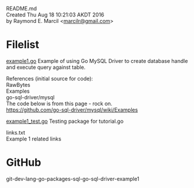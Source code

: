 README.md  
Created Thu Aug 18 10:21:03 AKDT 2016  
by Raymond E. Marcil &lt;marcilr@gmail.com&gt;


Filelist  
========
[example1.go](https://github.com/marcilr/git-dev-lang-go-packages-sql-go-sql-driver-example1/blob/master/example1.go)
  Example of using Go MySQL Driver to create database handle
  and execute query against table.  

  References (initial source for code):  
    RawBytes  
    Examples  
    go-sql-driver/mysql  
    The code below is from this page - rock on.  
    https://github.com/go-sql-driver/mysql/wiki/Examples  

[example1_test.go](https://github.com/marcilr/git-dev-lang-go-packages-sql-go-sql-driver-example1/blob/master/example1_test.go)
  Testing package for tutorial.go  

links.txt  
  Example 1 related links  


GitHub  
======  
git-dev-lang-go-packages-sql-go-sql-driver-example1  
